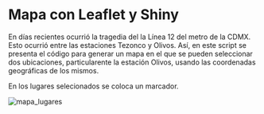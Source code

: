 # Mapa con Leaflet y Shiny

En días recientes ocurrió la tragedia del la Línea 12 del metro de la CDMX. Esto ocurrió entre las estaciones Tezonco y Olivos. Así, en este script se presenta el código para generar un mapa en el que se pueden seleccionar dos ubicaciones, particularente la estación Olivos, usando las coordenadas geográficas de los mismos. 

En los lugares selecionados se coloca un marcador.

![mapa_lugares](https://user-images.githubusercontent.com/65984679/118417633-9a8b0700-b67a-11eb-8efa-02379551b049.png)




